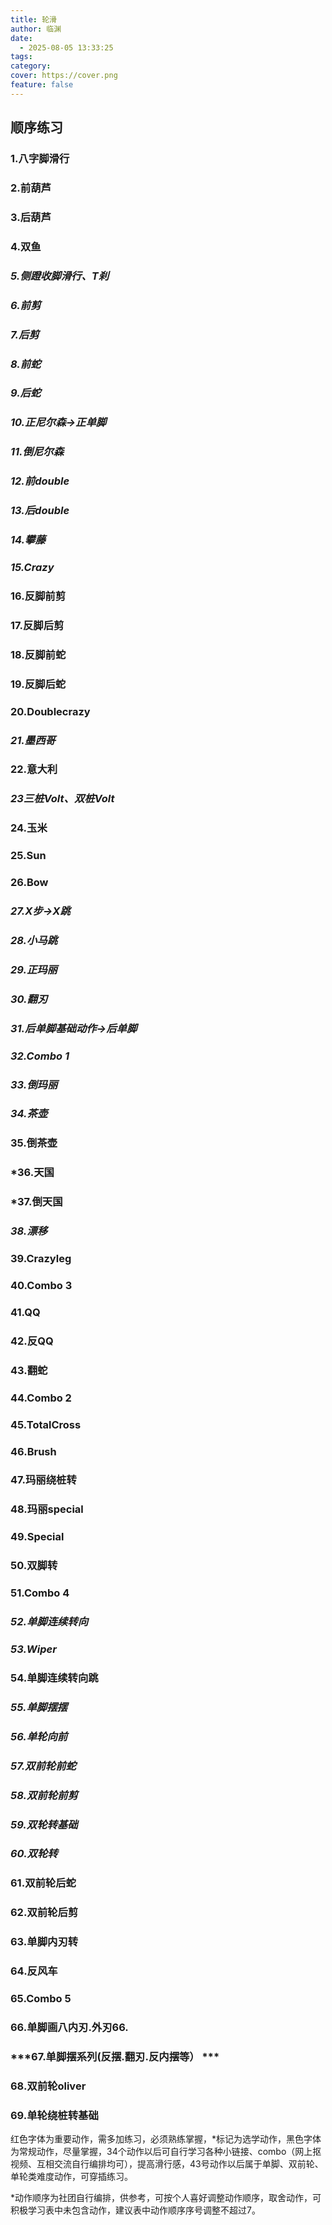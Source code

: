 ```yaml
---
title: 轮滑
author: 临渊
date:
  - 2025-08-05 13:33:25
tags: 
category: 
cover: https://cover.png
feature: false
---
```

## 顺序练习
### 1.八字脚滑行

### 2.前葫芦

### 3.后葫芦

### 4.双鱼

### ***5.侧蹬收脚滑行、T刹***

### ***6.前剪***

### ***7.后剪***

### ***8.前蛇***

### ***9.后蛇***

### ***10.正尼尔森→正单脚***

### ***11.倒尼尔森***

### ***12.前double***

### ***13.后double***

### ***14.攀藤***

### ***15.Crazy***

### 16.反脚前剪

### 17.反脚后剪

### 18.反脚前蛇

### 19.反脚后蛇

### 20.Doublecrazy

### ***21.墨西哥***

### 22.意大利

### ***23三桩Volt、双桩Volt***

### 24.玉米

### 25.Sun

### 26.Bow

### ***27.X步→X跳***

### ***28.小马跳***

### ***29.正玛丽***

### ***30.翻刃***

### ***31.后单脚基础动作→后单脚***

### ***32.Combo 1***

### ***33.倒玛丽***

### ***34.茶壶***
### 35.倒茶壶

### *36.天国

### *37.倒天国

### ***38.漂移***
### 39.Crazyleg

### 40.Combo 3

### 41.QQ

### 42.反QQ

### 43.翻蛇

### 44.Combo 2

### 45.TotalCross

### 46.Brush

### 47.玛丽绕桩转

### 48.玛丽special

### 49.Special

### 50.双脚转

### 51.Combo 4

### ***52.单脚连续转向***

### ***53.Wiper***

### 54.单脚连续转向跳

### ***55.单脚摆摆***

### ***56.单轮向前***

### ***57.双前轮前蛇***

### ***58.双前轮前剪***

### ***59.双轮转基础***

### ***60.双轮转***

### 61.双前轮后蛇

### 62.双前轮后剪

### 63.单脚内刃转

### 64.反风车

### 65.Combo 5

### 66.单脚画八内刃.外刃66.

### ***67.单脚摆系列(反摆.翻刃.反内摆等） ***

### 68.双前轮oliver

### 69.单轮绕桩转基础

红色字体为重要动作，需多加练习，必须熟练掌握，*标记为选学动作，黑色字体为常规动作，尽量掌握，34个动作以后可自行学习各种小链接、combo（网上抠视频、互相交流自行编排均可），提高滑行感，43号动作以后属于单脚、双前轮、单轮类难度动作，可穿插练习。

*动作顺序为社团自行编排，供参考，可按个人喜好调整动作顺序，取舍动作，可积极学习表中未包含动作，建议表中动作顺序序号调整不超过7。